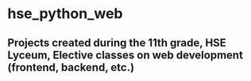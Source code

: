 # hse_python_web
## Projects created during the 11th grade, HSE Lyceum, Elective classes on web development (frontend, backend, etc.)
